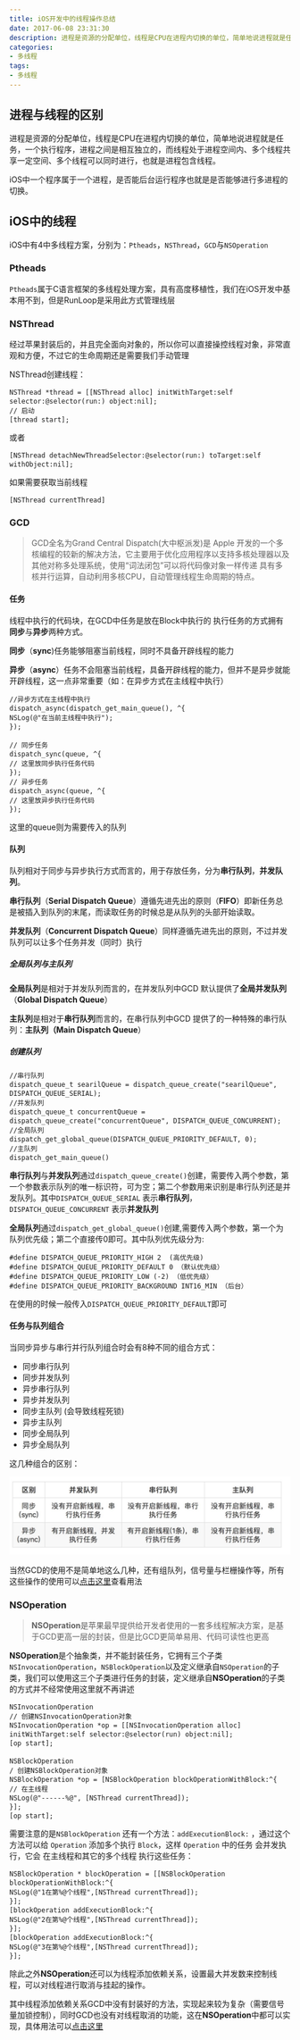 ```yaml
---
title: iOS开发中的线程操作总结
date: 2017-06-08 23:31:30
description: 进程是资源的分配单位，线程是CPU在进程内切换的单位，简单地说进程就是任务，一个执行程序，进程之间是相互独立的，而线程处于进程空间内、多个线程共享一定空间、多个线程可以同时进行，也就是进程包含线程
categories:
- 多线程
tags:
- 多线程
---
```


## 进程与线程的区别

进程是资源的分配单位，线程是CPU在进程内切换的单位，简单地说进程就是任务，一个执行程序，进程之间是相互独立的，而线程处于进程空间内、多个线程共享一定空间、多个线程可以同时进行，也就是进程包含线程。

iOS中一个程序属于一个进程，是否能后台运行程序也就是是否能够进行多进程的切换。

## iOS中的线程

iOS中有4中多线程方案，分别为：`Ptheads`，`NSThread`，`GCD`与`NSOperation`

### Ptheads

`Ptheads`属于C语言框架的多线程处理方案，具有高度移植性，我们在iOS开发中基本用不到，但是RunLoop是采用此方式管理线层

### NSThread

经过苹果封装后的，并且完全面向对象的，所以你可以直接操控线程对象，非常直观和方便，不过它的生命周期还是需要我们手动管理

NSThread创建线程：
```
NSThread *thread = [[NSThread alloc] initWithTarget:self selector:@selector(run:) object:nil];
// 启动
[thread start];
```
或者
```
[NSThread detachNewThreadSelector:@selector(run:) toTarget:self withObject:nil];
```
如果需要获取当前线程
```
[NSThread currentThread]
```
### GCD
>GCD全名为Grand Central Dispatch(大中枢派发)是 Apple 开发的一个多核编程的较新的解决方法，它主要用于优化应用程序以支持多核处理器以及其他对称多处理系统，使用“词法闭包”可以将代码像对象一样传递
具有多核并行运算，自动利用多核CPU，自动管理线程生命周期的特点。

#### 任务

线程中执行的代码块，在GCD中任务是放在Block中执行的
执行任务的方式拥有**同步**与**异步**两种方式。

**同步**（**sync**)任务能够阻塞当前线程，同时不具备开辟线程的能力

**异步**（**async**）任务不会阻塞当前线程，具备开辟线程的能力，但并不是异步就能开辟线程，这一点非常重要（如：在异步方式在主线程中执行）
```
//异步方式在主线程中执行
dispatch_async(dispatch_get_main_queue(), ^{
NSLog(@"在当前主线程中执行");
});

// 同步任务
dispatch_sync(queue, ^{
// 这里放同步执行任务代码
});
// 异步任务
dispatch_async(queue, ^{
// 这里放异步执行任务代码
});
```
这里的queue则为需要传入的队列

#### 队列

队列相对于同步与异步执行方式而言的，用于存放任务，分为**串行队列**，**并发队列**。

**串行队列**（**Serial Dispatch Queue**）遵循先进先出的原则（**FIFO**）即新任务总是被插入到队列的末尾，而读取任务的时候总是从队列的头部开始读取。

**并发队列**（**Concurrent Dispatch Queue**）同样遵循先进先出的原则，不过并发队列可以让多个任务并发（同时）执行

##### 全局队列与主队列

**全局队列**是相对于并发队列而言的，在并发队列中GCD 默认提供了**全局并发队列**（**Global Dispatch Queue**）

**主队列**是相对于**串行队列**而言的，在串行队列中GCD 提供了的一种特殊的串行队列：**主队列（Main Dispatch Queue**）

##### 创建队列
```
//串行队列
dispatch_queue_t searilQueue = dispatch_queue_create("searilQueue", DISPATCH_QUEUE_SERIAL);
//并发队列
dispatch_queue_t concurrentQueue = dispatch_queue_create("concurrentQueue", DISPATCH_QUEUE_CONCURRENT);
//全局队列
dispatch_get_global_queue(DISPATCH_QUEUE_PRIORITY_DEFAULT, 0);
//主队列
dispatch_get_main_queue()
```
**串行队列**与**并发队列**通过`dispatch_queue_create()`创建，需要传入两个参数，第一个参数表示队列的唯一标识符，可为空；第二个参数用来识别是串行队列还是并发队列。其中`DISPATCH_QUEUE_SERIAL` 表示**串行队列**，`DISPATCH_QUEUE_CONCURRENT` 表示**并发队列**

**全局队列**通过`dispatch_get_global_queue()`创建,需要传入两个参数，第一个为队列优先级；第二个直接传0即可。其中队列优先级分为:
```
#define DISPATCH_QUEUE_PRIORITY_HIGH 2  (高优先级)
#define DISPATCH_QUEUE_PRIORITY_DEFAULT 0 （默认优先级）
#define DISPATCH_QUEUE_PRIORITY_LOW (-2) （低优先级）
#define DISPATCH_QUEUE_PRIORITY_BACKGROUND INT16_MIN （后台）
```
在使用的时候一般传入`DISPATCH_QUEUE_PRIORITY_DEFAULT`即可

#### 任务与队列组合

当同步异步与串行并行队列组合时会有8种不同的组合方式：

* 同步串行队列
* 同步并发队列
* 异步串行队列
* 异步并发队列
* 同步主队列 (会导致线程死锁)
* 异步主队列
* 同步全局队列
* 异步全局队列

这几种组合的区别：

![png1](/assets/images/xccz1.jpg)

当然GCD的使用不是简单地这么几种，还有组队列，信号量与栏栅操作等，所有这些操作的使用可以[点击这里](https://github.com/nuanqing/FJMultithreadDemo)查看用法

### NSOperation
>**NSOperation**是苹果最早提供给开发者使用的一套多线程解决方案，是基于GCD更高一层的封装，但是比GCD更简单易用、代码可读性也更高

**NSOperation**是个抽象类，并不能封装任务，它拥有三个子类`NSInvocationOperation`，`NSBlockOperation`以及定义继承自`NSOperation`的子类，我们可以使用这三个子类进行任务的封装，定义继承自**NSOperation**的子类的方式并不经常使用这里就不再讲述
```
NSInvocationOperation
// 创建NSInvocationOperation对象
NSInvocationOperation *op = [[NSInvocationOperation alloc] initWithTarget:self selector:@selector(run) object:nil];
[op start];

NSBlockOperation
/ 创建NSBlockOperation对象
NSBlockOperation *op = [NSBlockOperation blockOperationWithBlock:^{
// 在主线程
NSLog(@"------%@", [NSThread currentThread]);
}];
[op start];
```
需要注意的是`NSBlockOperation` 还有一个方法：`addExecutionBlock:` ，通过这个方法可以给 `Operation` 添加多个执行 `Block`，这样 `Operation` 中的任务 会并发执行，它会 在主线程和其它的多个线程 执行这些任务：
```
NSBlockOperation * blockOperation = [[NSBlockOperation
blockOperationWithBlock:^{
NSLog(@"1在第%@个线程",[NSThread currentThread]);
}];
[blockOperation addExecutionBlock:^{
NSLog(@"2在第%@个线程",[NSThread currentThread]);
}];
[blockOperation addExecutionBlock:^{
NSLog(@"3在第%@个线程",[NSThread currentThread]);
}];
```
除此之外**NSOperation**还可以为线程添加依赖关系，设置最大并发数来控制线程，可以对线程进行取消与挂起的操作。

其中线程添加依赖关系GCD中没有封装好的方法，实现起来较为复杂（需要信号量加锁控制），同时GCD也没有对线程取消的功能，这在**NSOperation**中都可以实现，具体用法可以[点击这里](https://github.com/nuanqing/FJMultithreadDemo)

